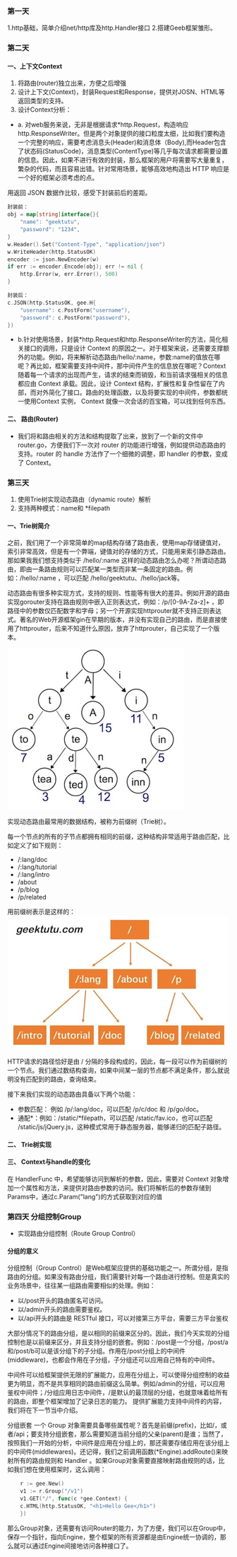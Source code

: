 ### 第一天

1.http基础，简单介绍net/http库及http.Handler接口
2.搭建Geeb框架雏形。

### 第二天 

#### 一、上下文Context

1. 将路由(router)独立出来，方便之后增强
2. 设计上下文(Context)，封装Request和Response，提供对JOSN、HTML等返回类型的支持。
3. 设计Context分析：

- a. 对web服务来说，无非是根据请求*http.Request，构造响应http.ResponseWriter。但是两个对象提供的接口粒度太细，比如我们要构造一个完整的响应，需要考虑消息头(Header)和消息体（Body),而Header包含了状态码(StatusCode)，消息类型(ContentType)等几乎每次请求都需要设置的信息。因此，如果不进行有效的封装，那么框架的用户将需要写大量重复，繁杂的代码，而且容易出错。针对常用场景，能够高效地构造出 HTTP 响应是一个好的框架必须考虑的点。

用返回 JSON 数据作比较，感受下封装前后的差距。
```go 
封装前：
obj = map[string]interface{}{
    "name": "geektutu",
    "password": "1234",
}
w.Header().Set("Content-Type", "application/json")
w.WriteHeader(http.StatusOK)
encoder := json.NewEncoder(w)
if err := encoder.Encode(obj); err != nil {
    http.Error(w, err.Error(), 500)
}
```

```go 
封装后：
c.JSON(http.StatusOK, gee.H{
    "username": c.PostForm("username"),
    "password": c.PostForm("password"),
})
```
- b.针对使用场景，封装*http.Request和http.ResponseWriter的方法，简化相关接口的调用，只是设计 Context 的原因之一。对于框架来说，还需要支撑额外的功能。例如，将来解析动态路由/hello/:name，参数:name的值放在哪呢？再比如，框架需要支持中间件，那中间件产生的信息放在哪呢？Context 随着每一个请求的出现而产生，请求的结束而销毁，和当前请求强相关的信息都应由 Context 承载。因此，设计 Context 结构，扩展性和复杂性留在了内部，而对外简化了接口。路由的处理函数，以及将要实现的中间件，参数都统一使用Context 实例， Context 就像一次会话的百宝箱，可以找到任何东西。


#### 二、 路由(Router)

- 我们将和路由相关的方法和结构提取了出来，放到了一个新的文件中router.go，方便我们下一次对 router 的功能进行增强，例如提供动态路由的支持。router 的 handle 方法作了一个细微的调整，即 handler 的参数，变成了 Context。


### 第三天

1. 使用Trie树实现动态路由（dynamic route）解析
2. 支持两种模式：name和 *filepath

#### 一、Trie树简介

之前，我们用了一个非常简单的map结构存储了路由表，使用map存储键值对，索引非常高效，但是有一个弊端，键值对的存储的方式，只能用来索引静态路由。那如果我我们想支持类似于 /hello/:name 这样的动态路由怎么办呢？所谓动态路由，即由一条路由规则可以匹配某一类型而非某一条固定的路由。例如：/hello/:name ，可以匹配 /hello/geektutu、/hello/jack等。

动态路由有很多种实现方式，支持的规则、性能等有很大的差异。例如开源的路由实现gorouter支持在路由规则中嵌入正则表达式，例如：/p/[0-9A-Za-z]+ ，即路径中的参数仅匹配数字和字母；另一个开源实现httprouter就不支持正则表达式。著名的Web开源框架gin在早期的版本，并没有实现自己的路由，而是直接使用了httprouter，后来不知道什么原因，放弃了httprouter，自己实现了一个版本。

![img.png](img.png)

实现动态路由最常用的数据结构，被称为前缀树（Trie树）。

每一个节点的所有的子节点都拥有相同的前缀，这种结构非常适用于路由匹配，比如定义了如下规则：

- /:lang/doc
- /:lang/tutorial
- /:lang/intro
- /about
- /p/blog
- /p/related

用前缀树表示是这样的：
![img_1.png](img_1.png)

HTTP请求的路径恰好是由 / 分隔的多段构成的，因此，每一段可以作为前缀树的一个节点。我们通过数结构查询，如果中间某一层的节点都不满足条件，那么就说明没有匹配到的路由，查询结束。

接下来我们实现的动态路由具备以下两个功能：

- 参数匹配： 例如 /p/:lang/doc，可以匹配 /p/c/doc 和 /p/go/doc。
- 通配*：例如：/static/*filepath，可以匹配 /static/fav.ico，也可以匹配 /static/js/jQuery.js，这种模式常用于静态服务器，能够递归的匹配子路径。

#### 二、 Trie树实现

#### 三、 Context与handle的变化
在 HandlerFunc 中，希望能够访问到解析的参数，因此，需要对 Context 对象增加一个属性和方法，来提供对路由参数的访问。我们将解析后的参数存储到Params中，通过c.Param("lang")的方式获取到对应的值

### 第四天 分组控制Group
- 实现路由分组控制（Route Group Control）

#### 分组的意义
分组控制（Group Control）是Web框架应提供的基础功能之一。所谓分组，是指路由的分组。如果没有路由分组，我们需要针对每一个路由进行控制。但是真实的业务场景中，往往某一组路由需要相似的处理。例如：
- 以/post开头的路由匿名可访问。
- 以/admin开头的路由需要鉴权。
- 以/api开头的路由是 RESTful 接口，可以对接第三方平台，需要三方平台鉴权

 大部分情况下的路由分组，是以相同的前缀来区分的。因此，我们今天实现的分组控制也是以前缀来区分，并且支持分组的嵌套。例如：/post是一个分组，/post/a和/post/b可以是该分组下的子分组。作用在/post分组上的中间件(middleware)，也都会作用在子分组，子分组还可以应用自己特有的中间件。

 中间件可以给框架提供无限的扩展能力，应用在分组上，可以使得分组控制的收益更为明显，而不是共享相同的路由前缀这么简单。例如/admin的分组，可以应用鉴权中间件；/分组应用日志中间件，/是默认的最顶层的分组，也就意味着给所有的路由，即整个框架增加了记录日志的能力。
 提供扩展能力支持中间件的内容，我们将在下一节当中介绍。
 
 分组嵌套
 一个 Group 对象需要具备哪些属性呢？首先是前缀(prefix)，比如/，或者/api；要支持分组嵌套，那么需要知道当前分组的父亲(parent)是谁；当然了，按照我们一开始的分析，中间件是应用在分组上的，那还需要存储应用在该分组上的中间件(middlewares)。还记得，我们之前调用函数(*Engine).addRoute()来映射所有的路由规则和 Handler 。如果Group对象需要直接映射路由规则的话，比如我们想在使用框架时，这么调用：
 ```go
     r := gee.New()
     v1 := r.Group("/v1")
     v1.GET("/", func(c *gee.Context) {
     c.HTML(http.StatusOK, "<h1>Hello Gee</h1>")
     })
```
那么Group对象，还需要有访问Router的能力，为了方便，我们可以在Group中，保存一个指针，指向Engine，整个框架的所有资源都是由Engine统一协调的，那么就可以通过Engine间接地访问各种接口了。
